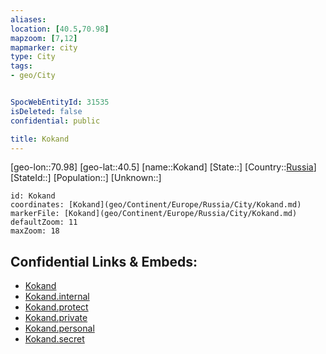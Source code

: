 ```yaml
---
aliases: 
location: [40.5,70.98]
mapzoom: [7,12] 
mapmarker: city 
type: City
tags:
- geo/City


SpocWebEntityId: 31535
isDeleted: false
confidential: public

title: Kokand
---
```

[geo-lon::70.98]
[geo-lat::40.5]
[name::Kokand]
[State::]
[Country::[Russia](geo/Continent/Europe/Russia.md)]
[StateId::]
[Population::]
[Unknown::]


```leaflet
id: Kokand
coordinates: [Kokand](geo/Continent/Europe/Russia/City/Kokand.md)
markerFile: [Kokand](geo/Continent/Europe/Russia/City/Kokand.md)
defaultZoom: 11 
maxZoom: 18
```


## Confidential Links & Embeds: 
- [Kokand](../../../../../../_public/geo/Continent/Europe/Russia/City/Kokand.md) 
- [Kokand.internal](../../../../../../_internal/geo/Continent/Europe/Russia/City/Kokand.internal.md) 
- [Kokand.protect](../../../../../../_protect/geo/Continent/Europe/Russia/City/Kokand.protect.md) 
- [Kokand.private](../../../../../../_private/geo/Continent/Europe/Russia/City/Kokand.private.md) 
- [Kokand.personal](../../../../../../_personal/geo/Continent/Europe/Russia/City/Kokand.personal.md) 
- [Kokand.secret](../../../../../../_secret/geo/Continent/Europe/Russia/City/Kokand.secret.md) 
